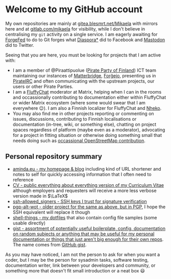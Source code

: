 <!-- @format -->

# Welcome to my GitHub account

My own repositories are mainly at
[gitea.blesmrt.net/Mikaela](https://gitea.blesmrt.net/mikaela/) with mirrors
here and at [gitlab.com/mikaela](https://gitlab.com/mikaela/) for visibility,
while I don't believe in centralising my `git` activity on a single service. I
am eagerly awaiting for [ForgeFed](https://forgefed.org/) to do to Git forges
what [Diaspora\*](https://diasporafoundation.org/) did to Facebook and
[Mastodon](https://joinmastodon.org/) did to Twitter.

Seeing that you are here, you must be looking for projects that I am active
with:

- I am a member of @Piraattipuolue
  ([Pirate Party of Finland](https://www.piraattipuolue.fi/en/)) ICT team
  maintaining our instances of
  [Matterbridge](https://github.com/42wim/matterbridge/),
  [Forĝejo](https://git.piraattipuolue.fi/), presenting us in
  [PirateIRC](https://pirateirc.net/) and often communicating with the upstream
  projects, our users or other Pirate Parties.
  <!-- - Are you entitled to vote in Finland? Please consider
    [signing our online supporter card](https://puoluerekisteri.fi/#/puolue/51)
    so we can become a registered party again. It's free, doesn't bind you to
    anything and unlike with presidential elections, you can sign supporter
    cards to as many parties as you would like.-->
- I am a [FluffyChat](https://gitlab.com/famedly/fluffychat/) moderator at
  Matrix, helping when I can in the rooms and occassionally contributing to
  documentation either within FluffyChat or wider Matrix ecosystem (where some
  would swear that I am everywhere :wink:). I am also a Finnish localizer for
  FluffyChat and [Nheko](https://github.com/Nheko-Reborn/nheko/).
- You may also find me in other projects reporting or commenting on issues,
  discussions, contributing to Finnish localisations or documentation (in-tree,
  wiki, or something else), chatting on project spaces regardless of platform
  (maybe even as a moderator), advocating for a project in fitting situation or
  otherwise doing something small that needs doing such as
  [occassional OpenStreetMap contribution](https://www.openstreetmap.org/user/Ciblia).

## Personal repository summary

- [aminda.eu - my homepage & blog](https://www.aminda.eu/) including kind of URL
  shortener and notes to self for quickly accessing information that I often
  need to reference
- [CV - public everything about everything version of my Curriculum Vitae](https://cv.aminda.eu/)
  although employers and requesters will receive a more less verbose version
  made in $\LaTeX$
- [ssh-allowed_signers - SSH keys I trust for signature verification](https://gitea.blesmrt.net/Mikaela/ssh-allowed_signers)
- [pgp-alt-wot - older project for the same as above, but in PGP](https://gitea.blesmrt.net/mikaela/pgp-alt-wot),
  I hope the SSH equivalent will replace it though
- [shell-things - my dotfiles](https://gitea.blesmrt.net/mikaela/shell-things)
  that also contain config file samples (some usable directly)
- [gist - assortment of potentially useful boilerplate, config, documentation on random subjects or anything that may be useful for my personal documentation or things that just aren't big enough for their own repos](https://gitea.blesmrt.net/mikaela/gist).
  The name comes from [GitHub gist](https://gist.github.com/).

As you may have noticed, I am not the person to ask for when you want a coder,
but I may be the person for sysadmin tasks, software testing, documentation
writer, link between your developers and community, or something more that
doesn't fit small introduction or a neat box :smiley:
